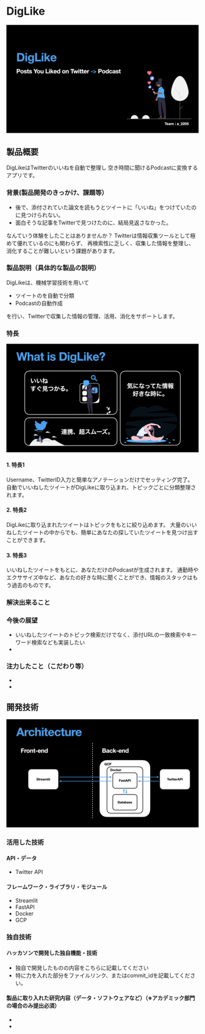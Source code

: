 # DigLike

[![IMAGE ALT TEXT HERE](image/JPHACKS2022.001.png)](image/JPHACKS2022.001.png)

## 製品概要
DigLikeはTwitterのいいねを自動で整理し
空き時間に聞けるPodcastに変換するアプリです。

### 背景(製品開発のきっかけ、課題等）
* 後で、添付されていた論文を読もうとツイートに「いいね」をつけていたのに見つけられない。
* 面白そうな記事をTwitterで見つけたのに、結局見返さなかった。

なんていう体験をしたことはありませんか？
Twitterは情報収集ツールとして極めて優れているのにも関わらず、
再検索性に乏しく、収集した情報を整理し、消化することが難しいという課題があります。

### 製品説明（具体的な製品の説明）
DigLikeは、機械学習技術を用いて
* ツイートのを自動で分類
* Podcastの自動作成

を行い、Twitterで収集した情報の管理、活用、消化をサポートします。

### 特長
[![IMAGE ALT TEXT HERE](image/JPHACKS2022.005.png)](image/JPHACKS2022.005.png)
#### 1. 特長1　
Username、TwitterID入力と簡単なアノテーションだけでセッティング完了。
自動でいいねしたツイートがDigLikeに取り込まれ、トピックごとに分類整理されます。
#### 2. 特長2　
DigLikeに取り込まれたツイートはトピックをもとに絞り込めます。
大量のいいねしたツイートの中からでも、簡単にあなたの探していたツイートを見つけ出すことができます。
#### 3. 特長3　
いいねしたツイートをもとに、あなただけのPodcastが生成されます。
通勤時やエクササイズ中など、あなたの好きな時に聞くことができ、情報のスタックはもう過去のものです。

### 解決出来ること
### 今後の展望
* いいねしたツイートのトピック検索だけでなく、添付URLの一致検索やキーワード検索なども実装したい
* 
### 注力したこと（こだわり等）
* 
* 

## 開発技術
[![IMAGE ALT TEXT HERE](image/JPHACKS2022.012.png)](image/JPHACKS2022.012.png)
### 活用した技術
#### API・データ
* Twitter API

#### フレームワーク・ライブラリ・モジュール
* Streamlit
* FastAPI
* Docker
* GCP

### 独自技術
#### ハッカソンで開発した独自機能・技術
* 独自で開発したものの内容をこちらに記載してください
* 特に力を入れた部分をファイルリンク、またはcommit_idを記載してください。

#### 製品に取り入れた研究内容（データ・ソフトウェアなど）（※アカデミック部門の場合のみ提出必須）
* 
* 
